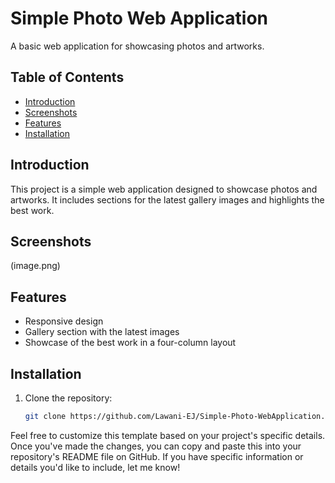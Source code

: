# Simple Photo Web Application

A basic web application for showcasing photos and artworks.

## Table of Contents

- [Introduction](#introduction)
- [Screenshots](#screenshots)
- [Features](#features)
- [Installation](#installation)


## Introduction

This project is a simple web application designed to showcase photos and artworks. It includes sections for the latest gallery images and highlights the best work.

## Screenshots
(image.png)

## Features

- Responsive design
- Gallery section with the latest images
- Showcase of the best work in a four-column layout

## Installation

1. Clone the repository:

   ```bash
   git clone https://github.com/Lawani-EJ/Simple-Photo-WebApplication.git

Feel free to customize this template based on your project's specific details. Once you've made the changes, you can copy and paste this into your repository's README file on GitHub. If you have specific information or details you'd like to include, let me know!
